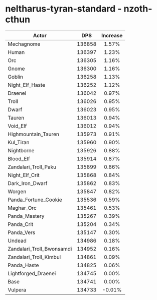 # neltharus-tyran-standard - nzoth-cthun
| Actor | DPS | Increase |
|---|:---:|:---:|
|Mechagnome|136858|1.57%|
|Human|136397|1.23%|
|Orc|136305|1.16%|
|Gnome|136300|1.16%|
|Goblin|136258|1.13%|
|Night_Elf_Haste|136252|1.12%|
|Draenei|136042|0.97%|
|Troll|136026|0.95%|
|Dwarf|136023|0.95%|
|Tauren|136013|0.94%|
|Void_Elf|136012|0.94%|
|Highmountain_Tauren|135973|0.91%|
|Kul_Tiran|135960|0.90%|
|Nightborne|135926|0.88%|
|Blood_Elf|135914|0.87%|
|Zandalari_Troll_Paku|135899|0.86%|
|Night_Elf_Crit|135868|0.84%|
|Dark_Iron_Dwarf|135862|0.83%|
|Worgen|135847|0.82%|
|Panda_Fortune_Cookie|135536|0.59%|
|Maghar_Orc|135461|0.53%|
|Panda_Mastery|135267|0.39%|
|Panda_Crit|135204|0.34%|
|Panda_Vers|135147|0.30%|
|Undead|134986|0.18%|
|Zandalari_Troll_Bwonsamdi|134952|0.16%|
|Zandalari_Troll_Kimbul|134861|0.09%|
|Panda_Haste|134825|0.06%|
|Lightforged_Draenei|134745|0.00%|
|Base|134741|0.00%|
|Vulpera|134733|-0.01%|
